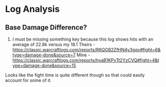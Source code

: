 # Log Analysis

## Base Damage Difference?
1. I must be missing something key because this log shows hits with an average of 22.8k versus my 18.1
Theirs - https://classic.warcraftlogs.com/reports/R6QGB2ZfHN4y3gqv#fight=6&type=damage-done&source=7
Mine - https://classic.warcraftlogs.com/reports/hyaB1KPvTt2YzCVQ#fight=4&type=damage-done&source=15

Looks like the fight time is quite different though so that could easily account for some of it.


